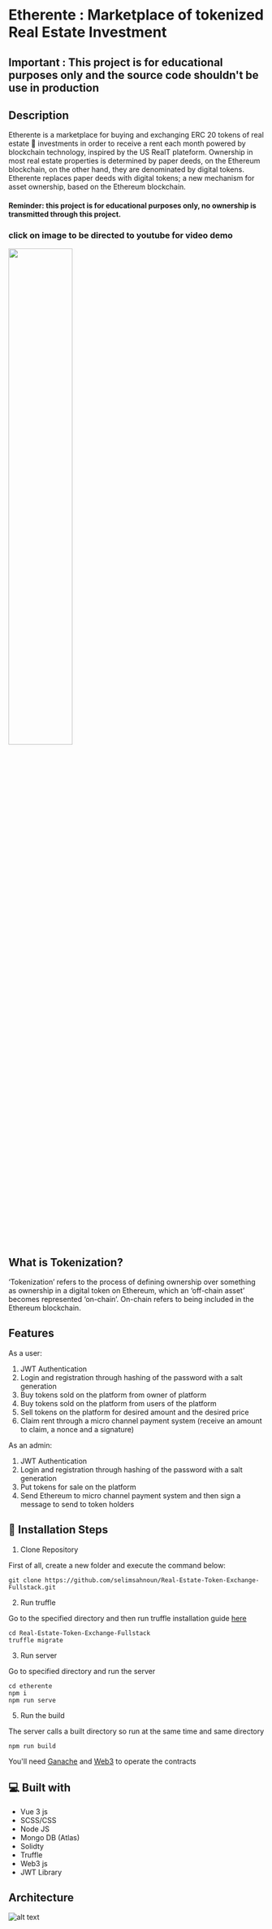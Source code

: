# Etherente : Marketplace of tokenized Real Estate Investment

## Important : This project is for educational purposes only and the source code shouldn't be use in production

## Description 

Etherente is a marketplace for buying and exchanging ERC 20 tokens of real estate :house_with_garden: investments in order to receive a rent each month powered by blockchain technology, inspired by the US RealT plateform.
Ownership in most real estate properties is determined by paper deeds, on the Ethereum blockchain, on the other hand, they are denominated by digital tokens. 
Etherente replaces paper deeds with digital tokens; a new mechanism for asset ownership, based on the Ethereum blockchain. 

#### Reminder: this project is for educational purposes only, no ownership is transmitted through this project.

### click on image to be directed to youtube for video demo

[<img src="https://img.youtube.com/vi/3WfImy655K8/maxresdefault.jpg" width="50%">](https://youtu.be/3WfImy655K8)

## What is Tokenization?

‘Tokenization’ refers to the process of defining ownership over something as ownership in a digital token on Ethereum, which an ‘off-chain asset’ becomes represented ‘on-chain’. On-chain refers to being included in the Ethereum blockchain. 

## Features

As a user:
1.	JWT Authentication 
2.	Login and registration through hashing of the password with a salt generation
3.	Buy tokens sold on the platform from owner of platform 
4.	Buy tokens sold on the platform from users of the platform 
5.	Sell tokens on the platform for desired amount and the desired price
6.	Claim rent through a micro channel payment system (receive an amount to claim, a nonce and a signature)

As an admin:
1.	JWT Authentication 
2.	Login and registration through hashing of the password with a salt generation
3.	Put tokens for sale on the platform 
4.	Send Ethereum to micro channel payment system and then sign a message to send to token holders

	
## :rocket:  Installation Steps
1.	Clone Repository
	
First of all, create a new folder and execute the command below: 

	git clone https://github.com/selimsahnoun/Real-Estate-Token-Exchange-Fullstack.git
	
2.	Run truffle 

Go to the specified directory and then run truffle installation guide [here](https://www.trufflesuite.com/docs/truffle/getting-started/installation)
	
	cd Real-Estate-Token-Exchange-Fullstack
	truffle migrate 

3.	Run server

Go to specified directory and run the server

	cd etherente
	npm i
	npm run serve

5.	Run the build
 
The server calls a built directory so run at the same time and same directory 

	npm run build

You'll need [Ganache](https://www.trufflesuite.com/ganache) and [Web3](https://web3js.readthedocs.io/en/v3.0.0-rc.5/) to operate the contracts 

## :computer: Built with

* Vue 3 js 
* SCSS/CSS
* Node JS 
* Mongo DB (Atlas)
* Solidty
* Truffle
* Web3 js
* JWT Library

## Architecture

![alt text](https://firebasestorage.googleapis.com/v0/b/portfoliov1-1.appspot.com/o/Architecture.jpeg?alt=media&token=ea5eca2e-df31-430a-a991-6b61cf1574c2)


